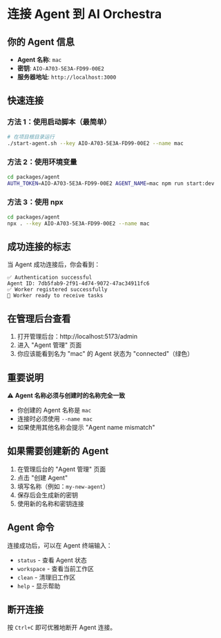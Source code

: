 # 连接 Agent 到 AI Orchestra

## 你的 Agent 信息

- **Agent 名称**: `mac`
- **密钥**: `AIO-A703-5E3A-FD99-00E2`
- **服务器地址**: `http://localhost:3000`

## 快速连接

### 方法 1：使用启动脚本（最简单）

```bash
# 在项目根目录运行
./start-agent.sh --key AIO-A703-5E3A-FD99-00E2 --name mac
```

### 方法 2：使用环境变量

```bash
cd packages/agent
AUTH_TOKEN=AIO-A703-5E3A-FD99-00E2 AGENT_NAME=mac npm run start:dev
```

### 方法 3：使用 npx

```bash
cd packages/agent
npx . --key AIO-A703-5E3A-FD99-00E2 --name mac
```

## 成功连接的标志

当 Agent 成功连接后，你会看到：

```
✅ Authentication successful
Agent ID: 7db5fab9-2f91-4d74-9072-47ac34911fc6
✅ Worker registered successfully
🤖 Worker ready to receive tasks
```

## 在管理后台查看

1. 打开管理后台：http://localhost:5173/admin
2. 进入 "Agent 管理" 页面
3. 你应该能看到名为 "mac" 的 Agent 状态为 "connected"（绿色）

## 重要说明

⚠️ **Agent 名称必须与创建时的名称完全一致**
- 你创建的 Agent 名称是 `mac`
- 连接时必须使用 `--name mac`
- 如果使用其他名称会提示 "Agent name mismatch"

## 如果需要创建新的 Agent

1. 在管理后台的 "Agent 管理" 页面
2. 点击 "创建 Agent"
3. 填写名称（例如：`my-new-agent`）
4. 保存后会生成新的密钥
5. 使用新的名称和密钥连接

## Agent 命令

连接成功后，可以在 Agent 终端输入：

- `status` - 查看 Agent 状态
- `workspace` - 查看当前工作区
- `clean` - 清理旧工作区
- `help` - 显示帮助

## 断开连接

按 `Ctrl+C` 即可优雅地断开 Agent 连接。